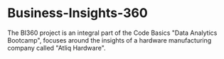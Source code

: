 # Business-Insights-360
The BI360 project is an integral part of the Code Basics "Data Analytics Bootcamp", focuses around the insights of a hardware manufacturing company called "Atliq Hardware".
